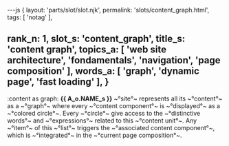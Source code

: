 ---js
{
  layout: 'parts/slot/slot.njk',
  permalink: 'slots/content_graph.html',
  tags: [ 'notag' ],

  rank_n: 1,
  slot_s: 'content_graph',
  title_s: 'content graph',
  topics_a: [ 'web site architecture', 'fondamentals', 'navigation', 'page composition' ],
  words_a: [ 'graph', 'dynamic page', 'fast loading' ],
}
---
:content as graph:
__{{ A_o.NAME_s }}__ ~°site°~ represents all its ~°content°~ as a ~°graph°~ where every ~°content component°~ is ~°displayed°~ as a ~°colored circle°~.
Every ~°circle°~ give access to the ~°distinctive words°~ and ~°expressions°~ related to this ~°content unit°~.
Any ~°item°~ of this ~°list°~ triggers the ~°associated content component°~, which is ~°integrated°~ in the ~°current page composition°~.
